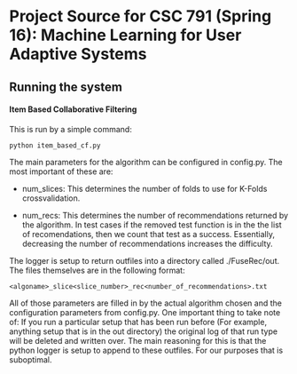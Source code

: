 # Project Source for CSC 791 (Spring 16): Machine Learning for User Adaptive Systems

## Running the system

#### Item Based Collaborative Filtering

This is run by a simple command:

``` 
python item_based_cf.py
```

The main parameters for the algorithm can be configured in config.py.  The most important of these are:

- num_slices:  This determines the number of folds to use for K-Folds crossvalidation.

- num_recs:  This determines the number of recommendations returned by the algorithm.  In test cases if the removed test function is in the the list of recomendations, then we count that test as a success.  Essentially, decreasing the number of recommendations increases the difficulty.

The logger is setup to return outfiles into a directory called ./FuseRec/out.  The files themselves are in the following format:

```
<algoname>_slice<slice_number>_rec<number_of_recommendations>.txt
```

All of those parameters are filled in by the actual algorithm chosen and the configuration parameters from config.py.  One important thing to take note of: If you run a particular setup that has been run before (For example, anything setup that is in the out directory) the original log of that run type will be deleted and written over.  The main reasoning for this is that the python logger is setup to append to these outfiles.  For our purposes that is suboptimal.